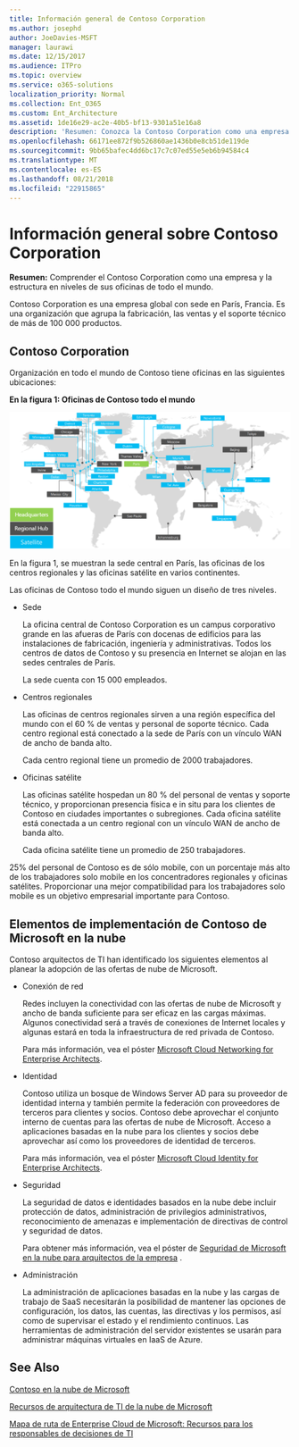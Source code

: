 ```yaml
---
title: Información general de Contoso Corporation
ms.author: josephd
author: JoeDavies-MSFT
manager: laurawi
ms.date: 12/15/2017
ms.audience: ITPro
ms.topic: overview
ms.service: o365-solutions
localization_priority: Normal
ms.collection: Ent_O365
ms.custom: Ent_Architecture
ms.assetid: 1de16e29-ac2e-40b5-bf13-9301a51e16a8
description: 'Resumen: Conozca la Contoso Corporation como una empresa y la estructura en niveles de sus oficinas de todo el mundo.'
ms.openlocfilehash: 66171ee872f9b526860ae1436b0e8cb51de119de
ms.sourcegitcommit: 9bb65bafec4dd6bc17c7c07ed55e5eb6b94584c4
ms.translationtype: MT
ms.contentlocale: es-ES
ms.lasthandoff: 08/21/2018
ms.locfileid: "22915865"
---
```

# <a name="overview-of-the-contoso-corporation"></a>Información general sobre Contoso Corporation

 **Resumen:** Comprender el Contoso Corporation como una empresa y la estructura en niveles de sus oficinas de todo el mundo.
  
Contoso Corporation es una empresa global con sede en París, Francia. Es una organización que agrupa la fabricación, las ventas y el soporte técnico de más de 100 000 productos.  
  
## <a name="the-contoso-corporation"></a>Contoso Corporation

Organización en todo el mundo de Contoso tiene oficinas en las siguientes ubicaciones:
  
**En la figura 1: Oficinas de Contoso todo el mundo**

![Oficinas de la empresa Contoso en todo el mundo](media/Contoso-Poster/Contoso-WW-Org.png)

  
En la figura 1, se muestran la sede central en París, las oficinas de los centros regionales y las oficinas satélite en varios continentes.
  
Las oficinas de Contoso todo el mundo siguen un diseño de tres niveles.
  
- Sede
    
    La oficina central de Contoso Corporation es un campus corporativo grande en las afueras de París con docenas de edificios para las instalaciones de fabricación, ingeniería y administrativas. Todos los centros de datos de Contoso y su presencia en Internet se alojan en las sedes centrales de París.
    
    La sede cuenta con 15 000 empleados.
    
- Centros regionales
    
    Las oficinas de centros regionales sirven a una región específica del mundo con el 60 % de ventas y personal de soporte técnico. Cada centro regional está conectado a la sede de París con un vínculo WAN de ancho de banda alto.  
    
    Cada centro regional tiene un promedio de 2000 trabajadores.
    
- Oficinas satélite
    
    Las oficinas satélite hospedan un 80 % del personal de ventas y soporte técnico, y proporcionan presencia física e in situ para los clientes de Contoso en ciudades importantes o subregiones. Cada oficina satélite está conectada a un centro regional con un vínculo WAN de ancho de banda alto.


    
    Cada oficina satélite tiene un promedio de 250 trabajadores.
    
25% del personal de Contoso es de sólo mobile, con un porcentaje más alto de los trabajadores solo mobile en los concentradores regionales y oficinas satélites. Proporcionar una mejor compatibilidad para los trabajadores solo mobile es un objetivo empresarial importante para Contoso.
  
## <a name="elements-of-contosos-implementation-of-the-microsoft-cloud"></a>Elementos de implementación de Contoso de Microsoft en la nube

Contoso arquitectos de TI han identificado los siguientes elementos al planear la adopción de las ofertas de nube de Microsoft.
  
- Conexión de red
    
    Redes incluyen la conectividad con las ofertas de nube de Microsoft y ancho de banda suficiente para ser eficaz en las cargas máximas. Algunos conectividad será a través de conexiones de Internet locales y algunas estará en toda la infraestructura de red privada de Contoso.
    
    Para más información, vea el póster [Microsoft Cloud Networking for Enterprise Architects](microsoft-cloud-networking-for-enterprise-architects.md).
   
- Identidad
    
    Contoso utiliza un bosque de Windows Server AD para su proveedor de identidad interna y también permite la federación con proveedores de terceros para clientes y socios. Contoso debe aprovechar el conjunto interno de cuentas para las ofertas de nube de Microsoft. Acceso a aplicaciones basadas en la nube para los clientes y socios debe aprovechar así como los proveedores de identidad de terceros.
    
    Para más información, vea el póster [Microsoft Cloud Identity for Enterprise Architects](microsoft-cloud-it-architecture-resources.md#identity).
    
- Seguridad
    
    La seguridad de datos e identidades basados en la nube debe incluir protección de datos, administración de privilegios administrativos, reconocimiento de amenazas e implementación de directivas de control y seguridad de datos.
    
    Para obtener más información, vea el póster de [Seguridad de Microsoft en la nube para arquitectos de la empresa](http://aka.ms/cloudarchsecurity) .
    
- Administración
    
    La administración de aplicaciones basadas en la nube y las cargas de trabajo de SaaS necesitarán la posibilidad de mantener las opciones de configuración, los datos, las cuentas, las directivas y los permisos, así como de supervisar el estado y el rendimiento continuos. Las herramientas de administración del servidor existentes se usarán para administrar máquinas virtuales en IaaS de Azure.
    
## <a name="see-also"></a>See Also

[Contoso en la nube de Microsoft](contoso-in-the-microsoft-cloud.md)
  
[Recursos de arquitectura de TI de la nube de Microsoft](microsoft-cloud-it-architecture-resources.md)

[Mapa de ruta de Enterprise Cloud de Microsoft: Recursos para los responsables de decisiones de TI](https://sway.com/FJ2xsyWtkJc2taRD)
 


